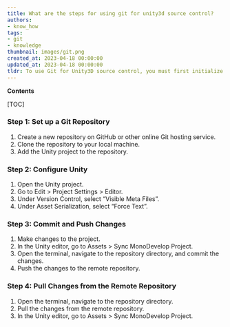 ```yaml
---
title: What are the steps for using git for unity3d source control?
authors:
- know_how
tags:
- git
- knowledge
thumbnail: images/git.png
created_at: 2023-04-18 00:00:00
updated_at: 2023-04-18 00:00:00
tldr: To use Git for Unity3D source control, you must first initialize a local Git repository and then link it to a remote repository (e.g. GitHub).
---
```


**Contents**

[TOC]

### Step 1: Set up a Git Repository

1. Create a new repository on GitHub or other online Git hosting service.
2. Clone the repository to your local machine.
3. Add the Unity project to the repository.

### Step 2: Configure Unity

1. Open the Unity project.
2. Go to Edit > Project Settings > Editor.
3. Under Version Control, select “Visible Meta Files”.
4. Under Asset Serialization, select “Force Text”.

### Step 3: Commit and Push Changes

1. Make changes to the project.
2. In the Unity editor, go to Assets > Sync MonoDevelop Project.
3. Open the terminal, navigate to the repository directory, and commit the changes.
4. Push the changes to the remote repository.

### Step 4: Pull Changes from the Remote Repository

1. Open the terminal, navigate to the repository directory.
2. Pull the changes from the remote repository.
3. In the Unity editor, go to Assets > Sync MonoDevelop Project.
